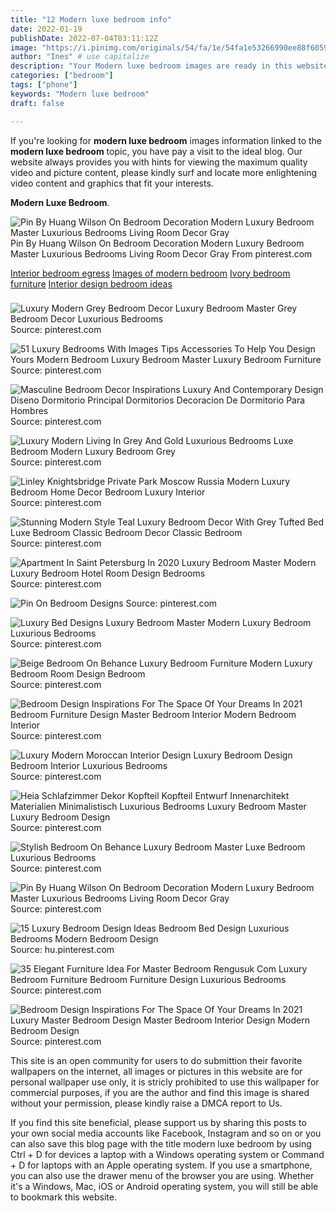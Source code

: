 ```yaml
---
title: "12 Modern luxe bedroom info"
date: 2022-01-19
publishDate: 2022-07-04T03:11:12Z
image: "https://i.pinimg.com/originals/54/fa/1e/54fa1e53266990ee88f605926ab97221.jpg"
author: "Ines" # use capitalize
description: "Your Modern luxe bedroom images are ready in this website. Modern luxe bedroom are a topic that is being searched for and liked by netizens now. You can Download the Modern luxe bedroom files here. Download all royalty-free images."
categories: ["bedroom"]
tags: ["phone"]
keywords: "Modern luxe bedroom"
draft: false

---
```


If you're looking for **modern luxe bedroom** images information linked to the **modern luxe bedroom** topic, you have pay a visit to the ideal  blog.  Our website always  provides you with  hints  for viewing  the maximum  quality video and picture  content, please kindly surf and locate more enlightening video content and graphics  that fit your interests.

**Modern Luxe Bedroom**. 

![Pin By Huang Wilson On Bedroom Decoration Modern Luxury Bedroom Master Luxurious Bedrooms Living Room Decor Gray](https://i.pinimg.com/originals/58/35/4c/58354c24dc8802743b2a1837214ada16.jpg "Pin By Huang Wilson On Bedroom Decoration Modern Luxury Bedroom Master Luxurious Bedrooms Living Room Decor Gray")
Pin By Huang Wilson On Bedroom Decoration Modern Luxury Bedroom Master Luxurious Bedrooms Living Room Decor Gray From pinterest.com

[Interior bedroom egress](/interior-bedroom-egress/)
[Images of modern bedroom](/images-of-modern-bedroom/)
[Ivory bedroom furniture](/ivory-bedroom-furniture/)
[Interior design bedroom ideas](/interior-design-bedroom-ideas/)



### 

 


![Luxury Modern Grey Bedroom Decor Luxury Bedroom Master Grey Bedroom Decor Luxurious Bedrooms](https://i.pinimg.com/originals/b8/49/54/b84954f7613d4fb106d728f465dda086.jpg "Luxury Modern Grey Bedroom Decor Luxury Bedroom Master Grey Bedroom Decor Luxurious Bedrooms")
Source: pinterest.com

 

![51 Luxury Bedrooms With Images Tips Accessories To Help You Design Yours Modern Bedroom Luxury Bedroom Master Luxury Bedroom Furniture](https://i.pinimg.com/originals/48/e4/c7/48e4c7fb6a48369f2ca4e9f022076975.jpg "51 Luxury Bedrooms With Images Tips Accessories To Help You Design Yours Modern Bedroom Luxury Bedroom Master Luxury Bedroom Furniture")
Source: pinterest.com

 

![Masculine Bedroom Decor Inspirations Luxury And Contemporary Design Diseno Dormitorio Principal Dormitorios Decoracion De Dormitorio Para Hombres](https://i.pinimg.com/564x/5f/74/19/5f7419fa11df55380faf9bc87c72dd75.jpg "Masculine Bedroom Decor Inspirations Luxury And Contemporary Design Diseno Dormitorio Principal Dormitorios Decoracion De Dormitorio Para Hombres")
Source: pinterest.com

 

![Luxury Modern Living In Grey And Gold Luxurious Bedrooms Luxe Bedroom Modern Luxury Bedroom Grey](https://i.pinimg.com/originals/a6/3f/71/a63f71b486fa4d1ca8e1faebe0cf7b59.jpg "Luxury Modern Living In Grey And Gold Luxurious Bedrooms Luxe Bedroom Modern Luxury Bedroom Grey")
Source: pinterest.com

 

![Linley Knightsbridge Private Park Moscow Russia Modern Luxury Bedroom Home Decor Bedroom Luxury Interior](https://i.pinimg.com/originals/8f/af/25/8faf2514e2f8a3607603bf68eab72652.jpg "Linley Knightsbridge Private Park Moscow Russia Modern Luxury Bedroom Home Decor Bedroom Luxury Interior")
Source: pinterest.com

 

![Stunning Modern Style Teal Luxury Bedroom Decor With Grey Tufted Bed Luxe Bedroom Classic Bedroom Decor Classic Bedroom](https://i.pinimg.com/originals/79/c9/8e/79c98e29ba437d7e81f23e0f6e05f958.jpg "Stunning Modern Style Teal Luxury Bedroom Decor With Grey Tufted Bed Luxe Bedroom Classic Bedroom Decor Classic Bedroom")
Source: pinterest.com

 

![Apartment In Saint Petersburg In 2020 Luxury Bedroom Master Modern Luxury Bedroom Hotel Room Design Bedrooms](https://i.pinimg.com/originals/01/aa/09/01aa09dd5b6221d0a7237fa09955c1ab.jpg "Apartment In Saint Petersburg In 2020 Luxury Bedroom Master Modern Luxury Bedroom Hotel Room Design Bedrooms")
Source: pinterest.com

 

![Pin On Bedroom Designs](https://i.pinimg.com/originals/96/ce/88/96ce880f0745cf4806f7d916f2fbb78f.jpg "Pin On Bedroom Designs")
Source: pinterest.com

 

![Luxury Bed Designs Luxury Bedroom Master Modern Luxury Bedroom Luxurious Bedrooms](https://i.pinimg.com/736x/32/9f/e1/329fe1510f7e5fb75ba3112b69bb0079.jpg "Luxury Bed Designs Luxury Bedroom Master Modern Luxury Bedroom Luxurious Bedrooms")
Source: pinterest.com

 

![Beige Bedroom On Behance Luxury Bedroom Furniture Modern Luxury Bedroom Room Design Bedroom](https://i.pinimg.com/originals/00/cc/b9/00ccb934506bf76966e8e9d0134b9dbb.jpg "Beige Bedroom On Behance Luxury Bedroom Furniture Modern Luxury Bedroom Room Design Bedroom")
Source: pinterest.com

 

![Bedroom Design Inspirations For The Space Of Your Dreams In 2021 Bedroom Furniture Design Master Bedroom Interior Modern Bedroom Interior](https://i.pinimg.com/564x/99/4e/8d/994e8dc8fd116cb61616e35870465792.jpg "Bedroom Design Inspirations For The Space Of Your Dreams In 2021 Bedroom Furniture Design Master Bedroom Interior Modern Bedroom Interior")
Source: pinterest.com

 

![Luxury Modern Moroccan Interior Design Luxury Bedroom Design Bedroom Interior Luxurious Bedrooms](https://i.pinimg.com/originals/dc/1c/c4/dc1cc4ddf7cf146020cf97044fc4a81e.jpg "Luxury Modern Moroccan Interior Design Luxury Bedroom Design Bedroom Interior Luxurious Bedrooms")
Source: pinterest.com

 

![Heia Schlafzimmer Dekor Kopfteil Kopfteil Entwurf Innenarchitekt Materialien Minimalistisch Luxurious Bedrooms Luxury Bedroom Master Luxury Bedroom Design](https://i.pinimg.com/originals/4b/4a/45/4b4a456f9f773d42669c3b2fb32f5208.jpg "Heia Schlafzimmer Dekor Kopfteil Kopfteil Entwurf Innenarchitekt Materialien Minimalistisch Luxurious Bedrooms Luxury Bedroom Master Luxury Bedroom Design")
Source: pinterest.com

 

![Stylish Bedroom On Behance Luxury Bedroom Master Luxe Bedroom Luxurious Bedrooms](https://i.pinimg.com/originals/7b/0d/ca/7b0dcadc168b87f079be2cd644a81bcb.jpg "Stylish Bedroom On Behance Luxury Bedroom Master Luxe Bedroom Luxurious Bedrooms")
Source: pinterest.com

 

![Pin By Huang Wilson On Bedroom Decoration Modern Luxury Bedroom Master Luxurious Bedrooms Living Room Decor Gray](https://i.pinimg.com/originals/58/35/4c/58354c24dc8802743b2a1837214ada16.jpg "Pin By Huang Wilson On Bedroom Decoration Modern Luxury Bedroom Master Luxurious Bedrooms Living Room Decor Gray")
Source: pinterest.com

 

![15 Luxury Bedroom Design Ideas Bedroom Bed Design Luxurious Bedrooms Modern Bedroom Design](https://i.pinimg.com/originals/da/c6/9a/dac69ac8eea383ae30ec76101a4ebacd.jpg "15 Luxury Bedroom Design Ideas Bedroom Bed Design Luxurious Bedrooms Modern Bedroom Design")
Source: hu.pinterest.com

 

![35 Elegant Furniture Idea For Master Bedroom Rengusuk Com Luxury Bedroom Furniture Bedroom Furniture Design Luxurious Bedrooms](https://i.pinimg.com/originals/e9/82/56/e982568ce5f45f44c0b1bad6fe2206d9.jpg "35 Elegant Furniture Idea For Master Bedroom Rengusuk Com Luxury Bedroom Furniture Bedroom Furniture Design Luxurious Bedrooms")
Source: pinterest.com

 

![Bedroom Design Inspirations For The Space Of Your Dreams In 2021 Luxury Master Bedroom Design Master Bedroom Interior Design Modern Bedroom Design](https://i.pinimg.com/originals/54/fa/1e/54fa1e53266990ee88f605926ab97221.jpg "Bedroom Design Inspirations For The Space Of Your Dreams In 2021 Luxury Master Bedroom Design Master Bedroom Interior Design Modern Bedroom Design")
Source: pinterest.com

 

This site is an open community for users to do submittion their favorite wallpapers on the internet, all images or pictures in this website are for personal wallpaper use only, it is stricly prohibited to use this wallpaper for commercial purposes, if you are the author and find this image is shared without your permission, please kindly raise a DMCA report to Us.

If you find this site beneficial, please support us by sharing this posts to your own social media accounts like Facebook, Instagram and so on or you can also save this blog page with the title modern luxe bedroom by using Ctrl + D for devices a laptop with a Windows operating system or Command + D for laptops with an Apple operating system. If you use a smartphone, you can also use the drawer menu of the browser you are using. Whether it's a Windows, Mac, iOS or Android operating system, you will still be able to bookmark this website.

